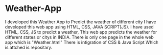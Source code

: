# Weather-App
I developed this Weather App to Predict the weather of different city I have developed this web app using HTML, CSS, JAVA SCRIPT(JS).
I have used HTML, CSS, JS to predict a weather, This web app predicts the weather for different states or citys in INDIA.
There is only one page in the whole web app which is "Weather.html"
There is intigration of CSS & Java Script Which is attched is repositary.
